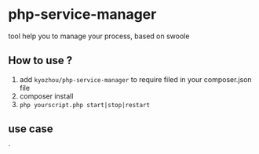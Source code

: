 # php-service-manager
tool help you to manage your process, based on swoole

## How to use ?
1. add `kyozhou/php-service-manager` to require filed in your composer.json file
2. composer install
3. `php yourscript.php start|stop|restart`

## use case
`
<?php 

require 'vendor/autoload.php';

while(true) {
    file_put_contents("/tmp/logger.log", rand(1, 9) . ',', FILE_APPEND);
    sleep(1);
}
`
